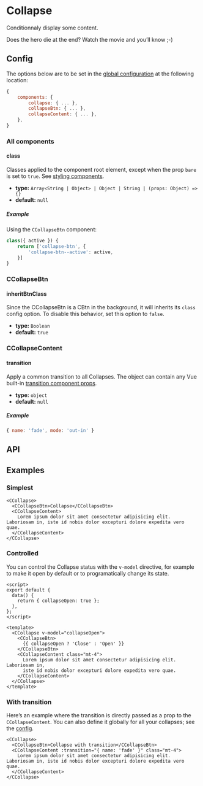 # Collapse

Conditionnaly display some content.

<Showcase>
    <CCollapse variant="panel" v-slot="{ active }" class="max-w-md">
        <CCollapseBtn variant="panel">
            Does the hero die at the end?
            <CIcon :id="active ? 'chevron-up' : 'chevron-down'" />
        </CCollapseBtn>
        <CCollapseContent variant="panel">
            Watch the movie and you’ll know ;-)
        </CCollapseContent>
    </CCollapse>
</Showcase>

## Config

The options below are to be set in the [global configuration](/guide/config.html) at the following location:

```js
{
    components: {
        collapse: { ... },
        collapseBtn: { ... },
        collapseContent: { ... },
    },
}
```

### All components

#### class

Classes applied to the component root element, except when the prop `bare` is set to `true`. See [styling components](/guide/styling-components/).

- **type:** `Array<String | Object> | Object | String | (props: Object) => {}`
- **default:** `null`

##### Example

Using the `CCollapseBtn` component:

```js
class({ active }) {
    return ['collapse-btn', {
        'collapse-btn--active': active,
    }]
}
```

### CCollapseBtn

#### inheritBtnClass

Since the CCollapseBtn is a CBtn in the background, it will inherits its `class` config option. To disable this behavior, set this option to `false`.

- **type:** `Boolean`
- **default:** `true`

### CCollapseContent

#### transition

Apply a common transition to all Collapses. The object can contain any Vue built-in [transition component props](https://v3.vuejs.org/api/built-in-components.html#transition).

- **type:** `object`
- **default:** `null`

##### Example

```js
{ name: 'fade', mode: 'out-in' }
```

## API

<Docgen :components="['CCollapse', 'CCollapseBtn', 'CCollapseContent']" />

## Examples

### Simplest

```vue
<CCollapse>
  <CCollapseBtn>Collapse</CCollapseBtn>
  <CCollapseContent>
    Lorem ipsum dolor sit amet consectetur adipisicing elit. Laboriosam in, iste id nobis dolor excepturi dolore expedita vero quae.
  </CCollapseContent>
</CCollapse>
```

### Controlled

You can control the Collapse status with the `v-model` directive, for example to make it open by default or to programatically change its state.

```vue
<script>
export default {
  data() {
    return { collapseOpen: true };
  },
};
</script>

<template>
  <CCollapse v-model="collapseOpen">
    <CCollapseBtn>
      {{ collapseOpen ? 'Close' : 'Open' }}
    </CCollapseBtn>
    <CCollapseContent class="mt-4">
      Lorem ipsum dolor sit amet consectetur adipisicing elit. Laboriosam in,
      iste id nobis dolor excepturi dolore expedita vero quae.
    </CCollapseContent>
  </CCollapse>
</template>
```

### With transition

Here’s an example where the transition is directly passed as a prop to the `CCollapseContent`. You can also define it globally for all your collapses; see the [config](#config).

```vue
<CCollapse>
  <CCollapseBtn>Collapse with transition</CCollapseBtn>
  <CCollapseContent :transition="{ name: 'fade' }" class="mt-4">
    Lorem ipsum dolor sit amet consectetur adipisicing elit. Laboriosam in, iste id nobis dolor excepturi dolore expedita vero quae.
  </CCollapseContent>
</CCollapse>
```
